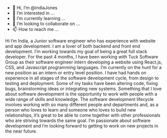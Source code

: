 - 👋 Hi, I’m @indiaJones
- 👀 I’m interested in ...
- 🌱 I’m currently learning ...
- 💞️ I’m looking to collaborate on ...
- 📫 How to reach me ...

<!---
indiaJones/indiaJones is a ✨ special ✨ repository because its `README.md` (this file) appears on your GitHub profile.
You can click the Preview link to take a look at your changes.
--->
Hi I’m India, a Junior software engineer who has experience with website and app development. I am a lover of both backend and front end development. I’m working towards my goal of being a great full stack developer. For the past 4 months, I have been working with Tuck Software Group as their software engineer intern developing a website using React.js, CSS, and Javascript programming languages. I’m currently on the hunt for a new position as an intern or entry level position. I have had hands on experience in all stages of the software development cycle, from design to testing and deployment. Some of my tasks have been altering code, fixing bugs, brainstorming ideas or integrating new systems.
Something that I love about software development is the opportunity to work with people with a wide range of skills and knowledge. The software development lifecycle involves working with so many different people and departments and, as a person who loves to learn and someone who loves to build new relationships, it’s great to be able to come together with other professionals who are striving towards the same goal. I’m passionate about software development and I’m looking forward to getting to work on new projects in the near future.
